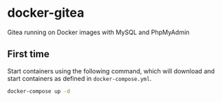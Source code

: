 # docker-gitea
Gitea running on Docker images with MySQL and PhpMyAdmin

## First time
Start containers using the following command, which will download and start containers as defined in `docker-compose.yml`.
```bash
docker-compose up -d
```

